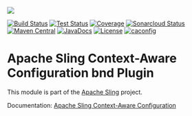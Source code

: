 [<img src="https://sling.apache.org/res/logos/sling.png"/>](https://sling.apache.org)

 [![Build Status](https://ci-builds.apache.org/job/Sling/job/modules/job/sling-org-apache-sling-caconfig-bnd-plugin/job/master/badge/icon)](https://ci-builds.apache.org/job/Sling/job/modules/job/sling-org-apache-sling-caconfig-bnd-plugin/job/master/) [![Test Status](https://img.shields.io/jenkins/tests.svg?jobUrl=https://ci-builds.apache.org/job/Sling/job/modules/job/sling-org-apache-sling-caconfig-bnd-plugin/job/master/)](https://ci-builds.apache.org/job/Sling/job/modules/job/sling-org-apache-sling-caconfig-bnd-plugin/job/master/test/?width=800&height=600) [![Coverage](https://sonarcloud.io/api/project_badges/measure?project=apache_sling-org-apache-sling-caconfig-bnd-plugin&metric=coverage)](https://sonarcloud.io/dashboard?id=apache_sling-org-apache-sling-caconfig-bnd-plugin) [![Sonarcloud Status](https://sonarcloud.io/api/project_badges/measure?project=apache_sling-org-apache-sling-caconfig-bnd-plugin&metric=alert_status)](https://sonarcloud.io/dashboard?id=apache_sling-org-apache-sling-caconfig-bnd-plugin) [![Maven Central](https://maven-badges.herokuapp.com/maven-central/org.apache.sling/org.apache.sling.caconfig.bnd-plugin/badge.svg)](https://search.maven.org/#search%7Cga%7C1%7Cg%3A%22org.apache.sling%22%20a%3A%22org.apache.sling.caconfig.bnd-plugin%22) [![JavaDocs](https://www.javadoc.io/badge/org.apache.sling/org.apache.sling.caconfig.bnd-plugin.svg)](https://www.javadoc.io/doc/org.apache.sling/org.apache.sling.caconfig.bnd-plugin) [![License](https://img.shields.io/badge/License-Apache%202.0-blue.svg)](https://www.apache.org/licenses/LICENSE-2.0) [![caconfig](https://sling.apache.org/badges/group-caconfig.svg)](https://github.com/apache/sling-aggregator/blob/master/docs/groups/caconfig.md)

# Apache Sling Context-Aware Configuration bnd Plugin

This module is part of the [Apache Sling](https://sling.apache.org) project.

Documentation: [Apache Sling Context-Aware Configuration](https://sling.apache.org/documentation/bundles/context-aware-configuration/context-aware-configuration.html)
